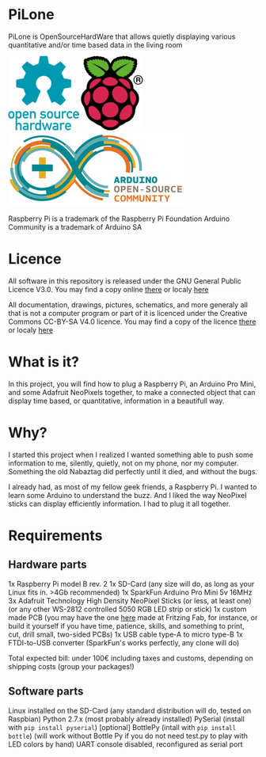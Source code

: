PiLone
======

PiLone is OpenSourceHardWare that allows quietly displaying various quantitative and/or time based data in the living room

[![OpenSource HardWare logo](./docs/img/oshw-logo-x150-px.png)](http://www.oshwa.org)
[![Raspberry Pi Logo](./docs/img/Raspi_logo-x150.png)](http://www.raspberrypi.org/)
[![Arduino Community Logo](./docs/img/arduino-community-x150.png)](http://www.arduino.cc)

Raspberry Pi is a trademark of the Raspberry Pi Foundation
Arduino Community is a trademark of Arduino SA

Licence
=======

All software in this repository is released under the GNU General Public Licence V3.0. You may find a copy online [there](http://opensource.org/licenses/GPL-3.0) or localy [here](./software-licence.txt)

All documentation, drawings, pictures, schematics, and more generaly all that is not a computer program or part of it is licenced under the Creative Commons CC-BY-SA V4.0 licence. You may find a copy of the licence [there](http://creativecommons.org/licenses/by-sa/4.0/) or localy [here](./hardware-licence.txt)

What is it?
===========

In this project, you will find how to plug a Raspberry Pi, an Arduino Pro Mini, and some Adafruit NeoPixels together, to make a connected object that can display time based, or quantitative, information in a beautifull way.

Why?
====

I started this project when I realized I wanted something able to push some information to me, silently, quietly, not on my phone, nor my computer. Something the old Nabaztag did perfectly until it died, and without the bugs.

I already had, as most of my fellow geek friends, a Raspberry Pi. I wanted to learn some Arduino to understand the buzz. And I liked the way NeoPixel sticks can display efficiently information. I had to plug it all together.

Requirements
============

Hardware parts
--------------

1x Raspberry Pi model B rev. 2
1x SD-Card (any size will do, as long as your Linux fits in. >4Gb recommended)
1x SparkFun Arduino Pro Mini 5v 16MHz
3x Adafruit Technology High Density NeoPixel Sticks (or less, at least one) (or any other WS-2812 controlled 5050 RGB LED strip or stick)
1x custom made PCB (you may have the one [here](./hardware/PiLone‰20rev‰20C.fzz) made at Fritzing Fab, for instance, or build it yourself if you have time, patience, skills, and something to print, cut, drill small, two-sided PCBs)
1x USB cable type-A to micro type-B
1x FTDI-to-USB converter (SparkFun's works perfectly, any clone will do)

Total expected bill: under 100€ including taxes and customs, depending on shipping costs (group your packages!)

Software parts
--------------

Linux installed on the SD-Card (any standard distribution will do, tested on Raspbian)
Python 2.7.x (most probably already installed)
PySerial (install with `pip install pyserial`)
[optional] BottlePy (intall with `pip install bottle`) (will work without Bottle Py if you do not need test.py to play with LED colors by hand)
UART console disabled, reconfigured as serial port